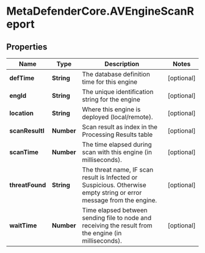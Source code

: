 # MetaDefenderCore.AVEngineScanReport

## Properties

Name | Type | Description | Notes
------------ | ------------- | ------------- | -------------
**defTime** | **String** | The database definition time for this engine | [optional] 
**engId** | **String** | The  unique identification string for the engine | [optional] 
**location** | **String** | Where this engine is deployed (local/remote). | [optional] 
**scanResultI** | **Number** | Scan result as index in the Processing Results table | [optional] 
**scanTime** | **Number** | The time elapsed during scan with this engine (in milliseconds). | [optional] 
**threatFound** | **String** | The threat name, IF scan result is Infected or Suspicious. Otherwise empty string or error message from the engine. | [optional] 
**waitTime** | **Number** | Time elapsed between sending file to node and receiving the result from the engine (in milliseconds). | [optional] 


